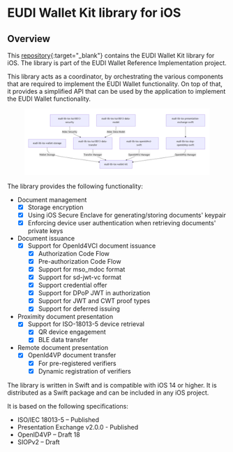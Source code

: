 # EUDI Wallet Kit library for iOS

## Overview

This [repository](https://github.com/eu-digital-identity-wallet/eudi-lib-ios-wallet-kit){:target="_blank"} contains the EUDI Wallet Kit library for iOS. The library is part
of the EUDI Wallet Reference Implementation project.

This library acts as a coordinator, by orchestrating the various components that are
required to implement the EUDI Wallet functionality. On top of that, it provides a simplified API
that can be used by the application to implement the EUDI Wallet functionality.

<figure>
<img src="../../../../../assets/ios_core.png"
alt="iOS core liraries" />
</figure>

The library provides the following functionality:

- Document management
    - [x] Storage encryption
    - [x] Using iOS Secure Enclave for generating/storing documents' keypair
    - [x] Enforcing device user authentication when retrieving documents' private keys
- Document issuance
    - [x] Support for OpenId4VCI document issuance
        - [x] Authorization Code Flow
        - [x] Pre-authorization Code Flow
        - [x] Support for mso_mdoc format
        - [x] Support for sd-jwt-vc format
        - [x] Support credential offer
        - [x] Support for DPoP JWT in authorization
        - [x] Support for JWT and CWT proof types
        - [x] Support for deferred issuing
- Proximity document presentation
    - [x] Support for ISO-18013-5 device retrieval
        - [x] QR device engagement
        - [x] BLE data transfer
- Remote document presentation
    - [x] OpenId4VP document transfer
        - [x] For pre-registered verifiers
        - [x] Dynamic registration of verifiers

The library is written in Swift and is compatible with iOS 14 or higher. It is distributed as a Swift package
and can be included in any iOS project.

It is based on the following specifications:

- ISO/IEC 18013-5 – Published
- Presentation Exchange v2.0.0 - Published
- OpenID4VP – Draft 18
- SIOPv2 – Draft
